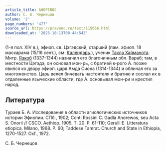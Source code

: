 ```yaml
---
article_title: АНОРЕВОС
author: С. Б. Чернецов
volume: '2'
page_numbers: '477'
source_url: https://pravenc.ru/text/115666.html
downloaded_at: '2025-10-13T08:44:54Z'
---
```


(1-я пол. XIV в.), эфиоп. св. Цэгэдский, старший (пам. эфиоп. 18 маскарама (15/16 сент.), см. [Календарь](https://pravenc.ru/text/Календарь.html).), ученик [Такла Хайманота](<https://pravenc.ru/text/Такла Хайманота.html>). Митр. [Яэкоб](https://pravenc.ru/text/Яэкоб.html) (1337-1344) назначил его благочинным обл. Вараб; там, в местности Цэгэдэ, он основал мон-рь, с братией к-рого А. позже явился ко двору эфиоп. царя Амда Сиона (1314-1344) и обличал его за многоженство. Царь велел бичевать настоятеля и братию и сослал их в отдаленные языческие области, где А. основывал мон-ри и крестил народ.

## Литература

Тураев Б. А. Исследования в области агиологических источников истории Эфиопии. СПб., 1902; Conti Rossini C. Gadla Anorewos, seu Acta S. Onorii // CSCO. Aethiop. 1905. T. 20. P. 61-110; Gerulli E. Litteratura etiopica. Milano, 1968. P. 60; Taddese Tamrat. Church and State in Ethiopia, 1270-1527. Oxf., 1972.

С. Б. Чернецов
